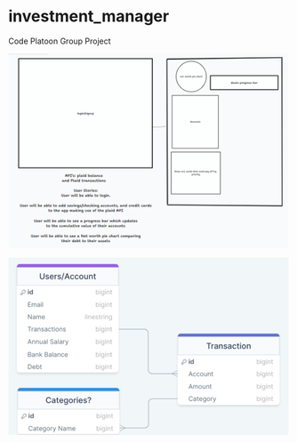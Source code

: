 # investment_manager
Code Platoon Group Project


![Alt text](images/image.png)

![Alt text](images/drawsql.png)